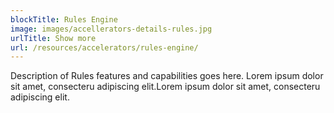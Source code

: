 ```yaml
---
blockTitle: Rules Engine
image: images/accellerators-details-rules.jpg
urlTitle: Show more
url: /resources/accelerators/rules-engine/
---
```


Description of Rules features and capabilities goes here. 
Lorem ipsum dolor sit amet, consecteru adipiscing elit.Lorem ipsum dolor sit amet, consecteru adipiscing elit.
